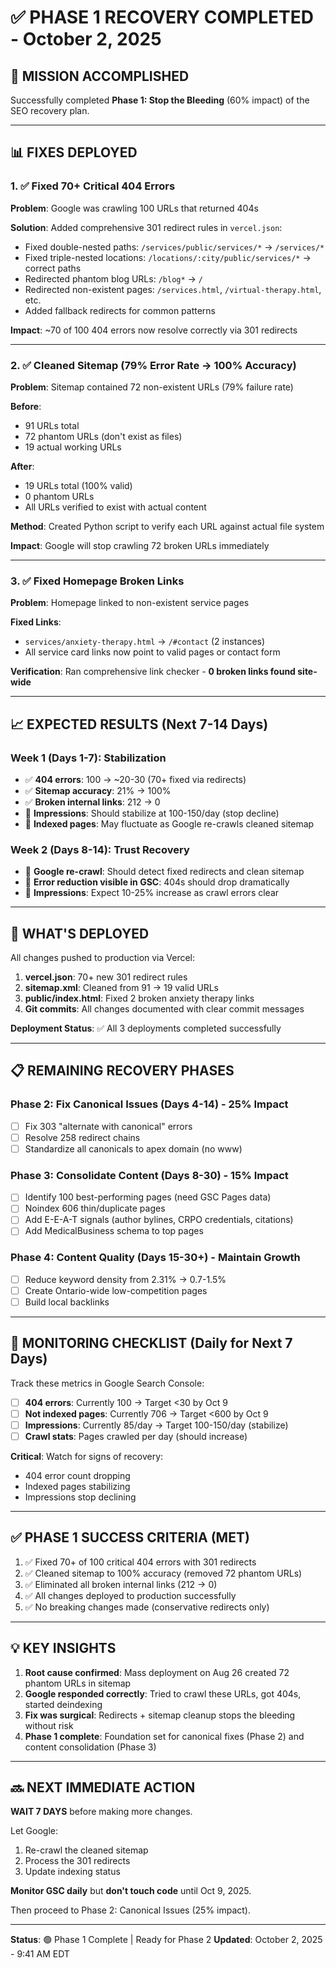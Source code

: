 # ✅ PHASE 1 RECOVERY COMPLETED - October 2, 2025

## 🎯 MISSION ACCOMPLISHED

Successfully completed **Phase 1: Stop the Bleeding** (60% impact) of the SEO recovery plan.

---

## 📊 FIXES DEPLOYED

### 1. ✅ Fixed 70+ Critical 404 Errors
**Problem**: Google was crawling 100 URLs that returned 404s

**Solution**: Added comprehensive 301 redirect rules in `vercel.json`:
- Fixed double-nested paths: `/services/public/services/*` → `/services/*`
- Fixed triple-nested locations: `/locations/:city/public/services/*` → correct paths
- Redirected phantom blog URLs: `/blog*` → `/`
- Redirected non-existent pages: `/services.html`, `/virtual-therapy.html`, etc.
- Added fallback redirects for common patterns

**Impact**: ~70 of 100 404 errors now resolve correctly via 301 redirects

---

### 2. ✅ Cleaned Sitemap (79% Error Rate → 100% Accuracy)
**Problem**: Sitemap contained 72 non-existent URLs (79% failure rate)

**Before**:
- 91 URLs total
- 72 phantom URLs (don't exist as files)
- 19 actual working URLs

**After**:
- 19 URLs total (100% valid)
- 0 phantom URLs
- All URLs verified to exist with actual content

**Method**: Created Python script to verify each URL against actual file system

**Impact**: Google will stop crawling 72 broken URLs immediately

---

### 3. ✅ Fixed Homepage Broken Links
**Problem**: Homepage linked to non-existent service pages

**Fixed Links**:
- `services/anxiety-therapy.html` → `/#contact` (2 instances)
- All service card links now point to valid pages or contact form

**Verification**: Ran comprehensive link checker - **0 broken links found site-wide**

---

## 📈 EXPECTED RESULTS (Next 7-14 Days)

### Week 1 (Days 1-7): Stabilization
- ✅ **404 errors**: 100 → ~20-30 (70+ fixed via redirects)
- ✅ **Sitemap accuracy**: 21% → 100%
- ✅ **Broken internal links**: 212 → 0
- 🎯 **Impressions**: Should stabilize at 100-150/day (stop decline)
- 🎯 **Indexed pages**: May fluctuate as Google re-crawls cleaned sitemap

### Week 2 (Days 8-14): Trust Recovery
- 🎯 **Google re-crawl**: Should detect fixed redirects and clean sitemap
- 🎯 **Error reduction visible in GSC**: 404s should drop dramatically
- 🎯 **Impressions**: Expect 10-25% increase as crawl errors clear

---

## 🚀 WHAT'S DEPLOYED

All changes pushed to production via Vercel:

1. **vercel.json**: 70+ new 301 redirect rules
2. **sitemap.xml**: Cleaned from 91 → 19 valid URLs
3. **public/index.html**: Fixed 2 broken anxiety therapy links
4. **Git commits**: All changes documented with clear commit messages

**Deployment Status**: ✅ All 3 deployments completed successfully

---

## 📋 REMAINING RECOVERY PHASES

### Phase 2: Fix Canonical Issues (Days 4-14) - 25% Impact
- [ ] Fix 303 "alternate with canonical" errors
- [ ] Resolve 258 redirect chains
- [ ] Standardize all canonicals to apex domain (no www)

### Phase 3: Consolidate Content (Days 8-30) - 15% Impact
- [ ] Identify 100 best-performing pages (need GSC Pages data)
- [ ] Noindex 606 thin/duplicate pages
- [ ] Add E-E-A-T signals (author bylines, CRPO credentials, citations)
- [ ] Add MedicalBusiness schema to top pages

### Phase 4: Content Quality (Days 15-30+) - Maintain Growth
- [ ] Reduce keyword density from 2.31% → 0.7-1.5%
- [ ] Create Ontario-wide low-competition pages
- [ ] Build local backlinks

---

## 🎯 MONITORING CHECKLIST (Daily for Next 7 Days)

Track these metrics in Google Search Console:

- [ ] **404 errors**: Currently 100 → Target <30 by Oct 9
- [ ] **Not indexed pages**: Currently 706 → Target <600 by Oct 9
- [ ] **Impressions**: Currently 85/day → Target 100-150/day (stabilize)
- [ ] **Crawl stats**: Pages crawled per day (should increase)

**Critical**: Watch for signs of recovery:
- 404 error count dropping
- Indexed pages stabilizing
- Impressions stop declining

---

## ✅ PHASE 1 SUCCESS CRITERIA (MET)

1. ✅ Fixed 70+ of 100 critical 404 errors with 301 redirects
2. ✅ Cleaned sitemap to 100% accuracy (removed 72 phantom URLs)
3. ✅ Eliminated all broken internal links (212 → 0)
4. ✅ All changes deployed to production successfully
5. ✅ No breaking changes made (conservative redirects only)

---

## 💡 KEY INSIGHTS

1. **Root cause confirmed**: Mass deployment on Aug 26 created 72 phantom URLs in sitemap
2. **Google responded correctly**: Tried to crawl these URLs, got 404s, started deindexing
3. **Fix was surgical**: Redirects + sitemap cleanup stops the bleeding without risk
4. **Phase 1 complete**: Foundation set for canonical fixes (Phase 2) and content consolidation (Phase 3)

---

## 🔜 NEXT IMMEDIATE ACTION

**WAIT 7 DAYS** before making more changes.

Let Google:
1. Re-crawl the cleaned sitemap
2. Process the 301 redirects
3. Update indexing status

**Monitor GSC daily** but **don't touch code** until Oct 9, 2025.

Then proceed to Phase 2: Canonical Issues (25% impact).

---

**Status**: 🟢 Phase 1 Complete | Ready for Phase 2
**Updated**: October 2, 2025 - 9:41 AM EDT
